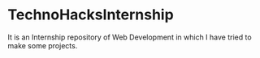 # TechnoHacksInternship
It is an Internship repository of Web Development in which I have tried to make some projects.
